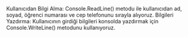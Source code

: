 ﻿Kullanıcıdan Bilgi Alma:
Console.ReadLine() metodu ile kullanıcıdan ad, soyad, öğrenci numarası ve cep telefonunu sırayla alıyoruz.
Bilgileri Yazdırma:
Kullanıcının girdiği bilgileri konsolda yazdırmak için Console.WriteLine() metodunu kullanıyoruz.